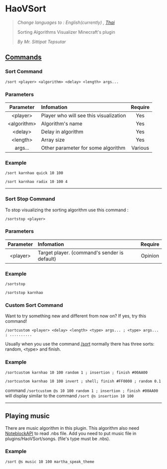 # HaoVSort

> *Change languages to : English(currently) , [Thai](README.th.md)*
>
> Sorting Algorithms Visualizer Minecraft's plugin
>
> _By Mr. Sittipat Tepsutar_

## [Commands](src/main/java/com/hao/haovsort/commands/Sort.java)
### Sort Command
```
/sort <player> <algorithm> <delay> <length> args...
```
### Parameters
|Parameter|Infomation|Require|
|:-:|:-|:-:|
|\<player\>|Player who will see this visualization|Yes|
|\<algorithm\>|Algorithm's name|Yes|
|\<delay\>|Delay in algorithm|Yes|
|\<length\>|Array size|Yes|
|args...|Other parameter for some algorithm|Various

### Example
```
/sort karnhao quick 10 100
```
```
/sort karnhao radix 10 100 4
```

<hr>

### Sort Stop Command
To stop visualizing the sorting algorithm
use this command :
```
/sortstop <player>
```
### Parameters
|Parameter|Infomation|Require|
|:-:|:-|:-:|
|\<player\>|Target player. (command's sender is default)|Opinion|

### Example
```
/sortstop
```
```
/sortstop karnhao
```

### Custom Sort Command
Want to try something new and different from now on? If yes, try this command!

```
/sortcustom <player> <delay> <length> <type> args... ; <type> args... ; ..........
```
Usually when you use the command [/sort](#sort-command) normally there has three sorts: random, \<type\> and finish.

### Example
```
/sortcustom karnhao 10 100 random 1 ; insertion ; finish #00AA00
```
```
/sortcustom karnhao 10 100 invert ; shell; finish #FF0000 ; random 0.1
```

command `/sortcustom @s 10 100 random 1 ; insertion ; finish #00AA00` will display similar to the command `/sort @s insertion 10 100`

<hr>


## Playing music
There are music algorithm in this plugin. This algorithm also need [NoteblockAPI](https://www.spigotmc.org/resources/noteblockapi.19287/) to read .nbs file.
Add you need to put music file in plugins/HaoVSort/songs. (file's type must be .nbs).

### Example
```
/sort @s music 10 100 martha_speak_theme
```